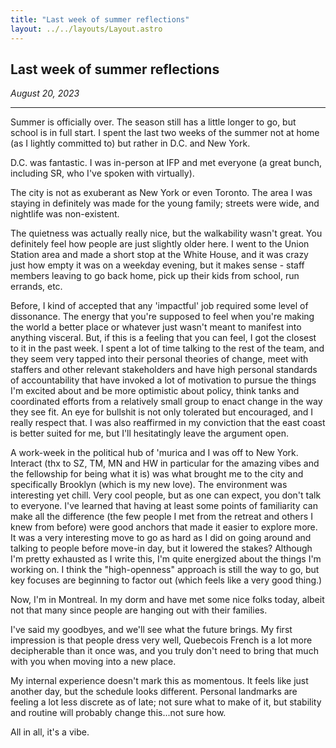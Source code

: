 ```yaml
---
title: "Last week of summer reflections"
layout: ../../layouts/Layout.astro
---
```


<h2>Last week of summer reflections</h2>
<p><i>August 20, 2023</i></p>

---

Summer is officially over. The season still has a little longer to go, but school is in full start. I spent the last two weeks of the summer not at home (as I lightly committed to) but rather in D.C. and New York.

D.C. was fantastic. I was in-person at IFP and met everyone (a great bunch, including SR, who I've spoken with virtually).

The city is not as exuberant as New York or even Toronto. The area I was staying in definitely was made for the young family; streets were wide, and nightlife was non-existent. 

The quietness was actually really nice, but the walkability wasn't great. You definitely feel how people are just slightly older here. I went to the Union Station area and made a short stop at the White House, and it was crazy just how empty it was on a weekday evening, but it makes sense - staff members leaving to go back home, pick up their kids from school, run errands, etc.

Before, I kind of accepted that any 'impactful' job required some level of dissonance. The energy that you're supposed to feel when you're making the world a better place or whatever just wasn't meant to manifest into anything visceral. But, if this is a feeling that you can feel, I got the closest to it in the past week. I spent a lot of time talking to the rest of the team, and they seem very tapped into their personal theories of change, meet with staffers and other relevant stakeholders and have high personal standards of accountability that have invoked a lot of motivation to pursue the things I'm excited about and be more optimistic about policy, think tanks and coordinated efforts from a relatively small group to enact change in the way they see fit. An eye for bullshit is not only tolerated but encouraged, and I really respect that. I was also reaffirmed in my conviction that the east coast is better suited for me, but I'll hesitatingly leave the argument open.

A work-week in the political hub of 'murica and I was off to New York. Interact (thx to SZ, TM, MN and HW in particular for the amazing vibes and the fellowship for being what it is) was what brought me to the city and specifically Brooklyn (which is my new love). The environment was interesting yet chill. Very cool people, but as one can expect, you don't talk to everyone. I've learned that having at least some points of familiarity can make all the difference (the few people I met from the retreat and others I knew from before) were good anchors that made it easier to explore more. It was a very interesting move to go as hard as I did on going around and talking to people before move-in day, but it lowered the stakes? Although I'm pretty exhausted as I write this, I'm quite energized about the things I'm working on. I think the "high-openness" approach is still the way to go, but key focuses are beginning to factor out (which feels like a very good thing.)

Now, I'm in Montreal. In my dorm and have met some nice folks today, albeit not that many since people are hanging out with their families.

I've said my goodbyes, and we'll see what the future brings. My first impression is that people dress very well, Quebecois French is a lot more decipherable than it once was, and you truly don't need to bring that much with you when moving into a new place.

My internal experience doesn't mark this as momentous. It feels like just another day, but the schedule looks different. Personal landmarks are feeling a lot less discrete as of late; not sure what to make of it, but stability and routine will probably change this...not sure how.

All in all, it's a vibe.